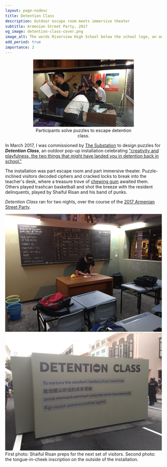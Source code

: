 ```yaml
---
layout: page-nodesc
title: Detention Class
description: Outdoor escape room meets immersive theater
subtitle: Armenian Street Party, 2017
og_image: detention-class-cover.png
image_alt: The words Riverview High School below the school logo, an owl over a red and blue striped crest. Next line. The word Name, in english and chinese, then a blank space. Next line. The word Section, in english and chinese, then a blank space. Next line. The word Teacher, in english and chinese, then a blank space.
add_period: true
importance: 2
---
```


<div style="width: 80%; margin-left: auto; margin-right: auto;">
<figure>
        <img class="img-fluid rounded z-depth-1" src="/assets/img/detention-class-3.jpg" alt="Photograph of classroom set up outdoors. Some people are solving puzzles. Actors dressed as students sit on the teacher's table. Graffiti is all over the walls."/>
<figcaption><center>Participants solve puzzles to escape detention class.</center></figcaption>
</figure>
</div>

In March 2017, I was commissioned by [The Substation](https://www.substation.org/) to design puzzles for ***Detention Class***, an outdoor pop-up installation celebrating ["creativity and playfulness, the two things that might have landed you in detention back in school."](https://ph.news.yahoo.com/step-back-into-the-past-at-armenian-street-party-051903812.html)

The installation was part escape room and part immersive theater. Puzzle-inclined visitors decoded ciphers and cracked locks to break into the teacher's desk, where a treasure trove of [chewing gum](https://en.wikipedia.org/wiki/Chewing_gum_sales_ban_in_Singapore) awaited them. Others played trashcan basketball and shot the breeze with the resident delinquents, played by Shaiful Risan and his band of punks.

*Detention Class* ran for two nights, over the course of the [2017 Armenian Street Party](http://scene.sg/lifestyle/armenian-street-party-2017-5-reasons-to-check-it-out/).

<div class="row">
    <div class="col-sm mt-3 mt-md-0">
        <img class="img-fluid rounded z-depth-1" src="/assets/img/detention-class-2.jpg" alt="Photograph of a man standing behind the teacher's desk in an outdoor classroom and writing on a paper. The blackboard behind him has many things written on it: a list of banned books, a student duty roster, and the date."/>
    </div>
    <div class="col-sm mt-3 mt-md-0">
        <img class="img-fluid rounded z-depth-1" src="/assets/img/detention-class-1.jpg" alt="Photograph of a wall placed on road with the heading, Detention Class. Next four lines are in four different languages: english, chinese, malay, and tamil. The first line in english reads, to nurture the obedient leaders of our tomorrow."/>
    </div>
</div>
<div class="caption">
    First photo: Shaiful Risan preps for the next set of visitors. Second photo: the tongue-in-cheek inscription on the outside of the installation.
</div>